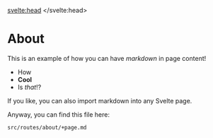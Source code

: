 <svelte:head>
	<title>About</title>
</svelte:head>

# About

This is an example of how you can have _markdown_ in page content!

- How
- **Cool**
- Is _that_!?

If you like, you can also import markdown into any Svelte page.

Anyway, you can find this file here:

```
src/routes/about/+page.md
```